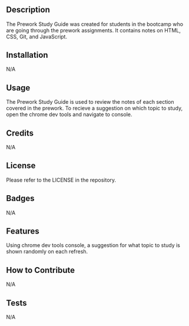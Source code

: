 # <Prework-Study-Guide>

## Description

The Prework Study Guide was created for students in the bootcamp who are going through the prework assignments. It contains notes on HTML, CSS, Git, and JavaScript.

## Installation

N/A

## Usage

The Prework Study Guide is used to review the notes of each section covered in the prework. To recieve a suggestion on which topic to study, open the chrome dev tools and navigate to console.

## Credits

N/A

## License

Please refer to the LICENSE in the repository.

## Badges

N/A

## Features

Using chrome dev tools console, a suggestion for what topic to study is shown randomly on each refresh. 

## How to Contribute

N/A

## Tests

N/A